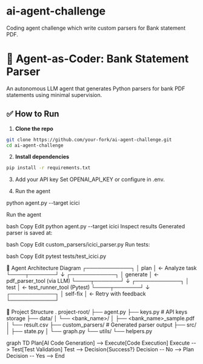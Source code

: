 # ai-agent-challenge
Coding agent challenge which write custom parsers for Bank statement PDF.


# 🧠 Agent-as-Coder: Bank Statement Parser

An autonomous LLM agent that generates Python parsers for bank PDF statements using minimal supervision.

## ✅ How to Run

1. **Clone the repo**
```bash
git clone https://github.com/your-fork/ai-agent-challenge.git
cd ai-agent-challenge
```

2. **Install dependencies**

```bash
pip install -r requirements.txt
```

3. Add your API key
Set OPENAI_API_KEY or configure in .env.

4. Run the agent

python agent.py --target icici


Run the agent

bash
Copy
Edit
python agent.py --target icici
Inspect results
Generated parser is saved at:

bash
Copy
Edit
custom_parsers/icici_parser.py
Run tests:

bash
Copy
Edit
pytest tests/test_icici.py


🧠  Agent Architecture Diagram
┌────────────┐
│ plan       │ ← Analyze task
└────┬───────┘
     ↓
┌────────────┐
│ generate   │ ← pdf_parser_tool (via LLM)
└────┬───────┘
     ↓
┌────────────┐
│ test       │ ← test_runner_tool (Pytest)
└────┬───────┘
     ↓
┌────────────┐
│ self-fix   │ ← Retry with feedback
└────────────┘


🧰 Project Structure
.
project-root/
├── agent.py
├── keys.py                # API keys storage
├── data/
│   └── <bank_name>/
│       ├── <bank_name>_sample.pdf
│       └── result.csv
├── custom_parsers/        # Generated parser output
├── src/
│   ├── state.py
│   └── graph.py
└── utils/
    └── helpers.py


graph TD
    Plan[AI Code Generation] --> Execute[Code Execution]
    Execute --> Test[Test Validation]
    Test --> Decision{Success?}
    Decision -- No --> Plan
    Decision -- Yes --> End